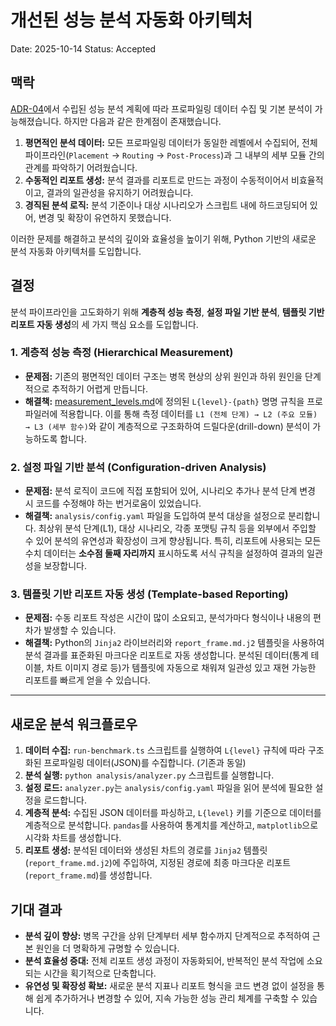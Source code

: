 # 개선된 성능 분석 자동화 아키텍처

Date: 2025-10-14
Status: Accepted

## 맥락

[ADR-04](./04-performance-analysis-plan.md)에서 수립된 성능 분석 계획에 따라 프로파일링 데이터 수집 및 기본 분석이 가능해졌습니다. 하지만 다음과 같은 한계점이 존재했습니다.

1.  **평면적인 분석 데이터:** 모든 프로파일링 데이터가 동일한 레벨에서 수집되어, 전체 파이프라인(`Placement` → `Routing` → `Post-Process`)과 그 내부의 세부 모듈 간의 관계를 파악하기 어려웠습니다.
2.  **수동적인 리포트 생성:** 분석 결과를 리포트로 만드는 과정이 수동적이어서 비효율적이고, 결과의 일관성을 유지하기 어려웠습니다.
3.  **경직된 분석 로직:** 분석 기준이나 대상 시나리오가 스크립트 내에 하드코딩되어 있어, 변경 및 확장이 유연하지 못했습니다.

이러한 문제를 해결하고 분석의 깊이와 효율성을 높이기 위해, Python 기반의 새로운 분석 자동화 아키텍처를 도입합니다.

## 결정

분석 파이프라인을 고도화하기 위해 **계층적 성능 측정**, **설정 파일 기반 분석**, **템플릿 기반 리포트 자동 생성**의 세 가지 핵심 요소를 도입합니다.

### 1. 계층적 성능 측정 (Hierarchical Measurement)

- **문제점:** 기존의 평면적인 데이터 구조는 병목 현상의 상위 원인과 하위 원인을 단계적으로 추적하기 어렵게 만듭니다.
- **해결책:** [measurement_levels.md](../measurement_levels.md)에 정의된 `L{level}-{path}` 명명 규칙을 프로파일러에 적용합니다. 이를 통해 측정 데이터를 `L1 (전체 단계) → L2 (주요 모듈) → L3 (세부 함수)`와 같이 계층적으로 구조화하여 드릴다운(drill-down) 분석이 가능하도록 합니다.

### 2. 설정 파일 기반 분석 (Configuration-driven Analysis)

- **문제점:** 분석 로직이 코드에 직접 포함되어 있어, 시나리오 추가나 분석 단계 변경 시 코드를 수정해야 하는 번거로움이 있었습니다.
- **해결책:** `analysis/config.yaml` 파일을 도입하여 분석 대상을 설정으로 분리합니다. 최상위 분석 단계(L1), 대상 시나리오, 각종 포맷팅 규칙 등을 외부에서 주입할 수 있어 분석의 유연성과 확장성이 크게 향상됩니다. 특히, 리포트에 사용되는 모든 수치 데이터는 **소수점 둘째 자리까지** 표시하도록 서식 규칙을 설정하여 결과의 일관성을 보장합니다.

### 3. 템플릿 기반 리포트 자동 생성 (Template-based Reporting)

- **문제점:** 수동 리포트 작성은 시간이 많이 소요되고, 분석가마다 형식이나 내용의 편차가 발생할 수 있습니다.
- **해결책:** Python의 `Jinja2` 라이브러리와 `report_frame.md.j2` 템플릿을 사용하여 분석 결과를 표준화된 마크다운 리포트로 자동 생성합니다. 분석된 데이터(통계 테이블, 차트 이미지 경로 등)가 템플릿에 자동으로 채워져 일관성 있고 재현 가능한 리포트를 빠르게 얻을 수 있습니다.

--- 

## 새로운 분석 워크플로우

1.  **데이터 수집:** `run-benchmark.ts` 스크립트를 실행하여 `L{level}` 규칙에 따라 구조화된 프로파일링 데이터(JSON)를 수집합니다. (기존과 동일)
2.  **분석 실행:** `python analysis/analyzer.py` 스크립트를 실행합니다.
3.  **설정 로드:** `analyzer.py`는 `analysis/config.yaml` 파일을 읽어 분석에 필요한 설정을 로드합니다.
4.  **계층적 분석:** 수집된 JSON 데이터를 파싱하고, `L{level}` 키를 기준으로 데이터를 계층적으로 분석합니다. `pandas`를 사용하여 통계치를 계산하고, `matplotlib`으로 시각화 차트를 생성합니다.
5.  **리포트 생성:** 분석된 데이터와 생성된 차트의 경로를 `Jinja2` 템플릿(`report_frame.md.j2`)에 주입하여, 지정된 경로에 최종 마크다운 리포트(`report_frame.md`)를 생성합니다.

## 기대 결과

- **분석 깊이 향상:** 병목 구간을 상위 단계부터 세부 함수까지 단계적으로 추적하여 근본 원인을 더 명확하게 규명할 수 있습니다.
- **분석 효율성 증대:** 전체 리포트 생성 과정이 자동화되어, 반복적인 분석 작업에 소요되는 시간을 획기적으로 단축합니다.
- **유연성 및 확장성 확보:** 새로운 분석 지표나 리포트 형식을 코드 변경 없이 설정을 통해 쉽게 추가하거나 변경할 수 있어, 지속 가능한 성능 관리 체계를 구축할 수 있습니다.
